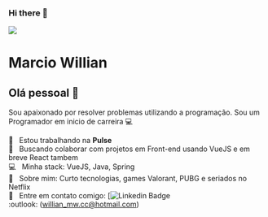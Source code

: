 ### Hi there 👋

<!--
**marciowillian/marciowillian** is a ✨ _special_ ✨ repository because its `README.md` (this file) appears on your GitHub profile.

Here are some ideas to get you started:

- 🔭 I’m currently working on ...
- 🌱 I’m currently learning ...
- 👯 I’m looking to collaborate on ...
- 🤔 I’m looking for help with ...
- 💬 Ask me about ...
- 📫 How to reach me: ...
- 😄 Pronouns: ...
- ⚡ Fun fact: ...
-->

<img width="auto" src="https://github.com/tgmarinho/tgmarinho/blob/master/banner.png">


# Marcio Willian

## Olá pessoal 👋
Sou apaixonado por resolver problemas utilizando a programação.
Sou um Programador em inicio de carreira :computer:

 :rocket:  &nbsp; Estou trabalhando na **Pulse**
 <br/> :purple_heart: &nbsp; Buscando colaborar com projetos em Front-end usando VueJS e em breve React tambem
 <br/> :computer: &nbsp; Minha stack: VueJS, Java, Spring
 <br/> 💬  &nbsp; Sobre mim: Curto tecnologias, games Valorant, PUBG e seriados no Netflix
 <br/> :email: &nbsp; Entre em contato comigo: [![Linkedin Badge](https://www.linkedin.com/in/marcio-willian-a4b62b106/)
 <br /> :outlook: (willian_mw.cc@hotmail.com)
